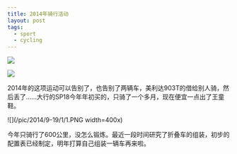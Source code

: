 ```yaml
---
title: 2014年骑行活动
layout: post
tags:
  - sport
  - cycling
---
```


![](http://ww3.sinaimg.cn/bmiddle/6a18d8a5jw9ekht6m3oc8j218g0xc1kx.jpg)

![](http://ww2.sinaimg.cn/bmiddle/6a18d8a5jw9ekhtf9spgfj20xc18g1kx.jpg)

2014年的这项运动可以告别了，也告别了两辆车，美利达903T的借给别人骑，然后丢了……大行的SP18今年年初买的，只骑了一个多月，现在便宜一点出了王童鞋。

![](/pic/2014/9-19/1/1.PNG width=400x)

今年只骑行了600公里，没怎么锻炼。最近一段时间研究了折叠车的组装，初步的配置表已经制定，明年打算自己组装一辆车再来啦。